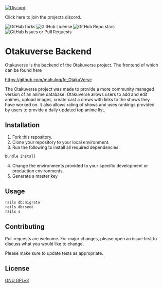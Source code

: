 <a href="https://discord.gg/xay6yPavuS">
  <img alt="Discord" src="https://img.shields.io/discord/1223802253010407516">
</a>

Click here to join the projects discord.


![GitHub forks](https://img.shields.io/github/forks/mahuloq/OtakuVerse)  ![GitHub License](https://img.shields.io/github/license/mahuloq/OtakuVerse) ![GitHub Repo stars](https://img.shields.io/github/stars/mahuloq/OtakuVerse) ![GitHub Issues or Pull Requests](https://img.shields.io/github/issues/mahuloq/OtakuVerse)




# Otakuverse Backend

Otakuverse is the backend of the Otakuverse project. The frontend of which can be found here

https://github.com/mahuloq/fe_OtakuVerse

The Otakuverse project was made to provide a more community managed version of an anime database. Otakuverse allows users to add and edit animes, upload images, create cast a crews with links to the shows they have worked on. It also allows rating of shows and uses rankings provided by users to provide a daily updated top anime list. 

## Installation

1. Fork this repository.
2. Clone your repository to your local environment.
3. Run the following to install all required dependencies.
```bash
bundle install
```
4. Change the environments provided to your specific development or production environments.
5. Generate a master key

## Usage
```bash
rails db:migrate
rails db:seed
rails s
```

## Contributing

Pull requests are welcome. For major changes, please open an issue first
to discuss what you would like to change.

Please make sure to update tests as appropriate.

## License

[GNU GPLv3](https://choosealicense.com/licenses/gpl-3.0/#)
